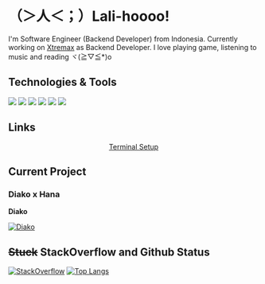 # （＞人＜；）Lali-hoooo!
I'm Software Engineer (Backend Developer) from Indonesia. Currently working on [Xtremax](https://xtremax.com/) as Backend Developer. I love playing game, listening to music and reading ヾ(≧▽≦*)o

## Technologies & Tools

![](https://img.shields.io/badge/OS-Windows%20+%20WSL-informational?style=flat&logo=windows&logoColor=white&color=green)
![](https://img.shields.io/badge/Editor-Visual%20Studio%20+%20Visual%20Studio%20Code-informational?style=flat&logo=visual%20studio&logoColor=white&color=green)
![](https://img.shields.io/badge/Code-C%23-informational?style=flat&logo=C%20Sharp&logoColor=white&color=green)
![](https://img.shields.io/badge/Code-Go%20(Learning)-informational?style=flat&logo=go&logoColor=white&color=green)
![](https://img.shields.io/badge/Tools-SQL%20Server-informational?style=flat&logo=postgresql&logoColor=white&color=green)
![](https://img.shields.io/badge/Tools-PostgreSQL-informational?style=flat&logo=Microsoft%20SQL%20Server&logoColor=white&color=green)

## Links
<p align="center">
  <a href="https://www.notion.so/Windows-Terminal-7dd3caa0b5bf40a7a0effa39a8b0c0dc">Terminal Setup</a>
</p>

## Current Project

### Diako x Hana

**Diako**

[![Diako](https://github-readme-stats.vercel.app/api/pin/?username=cuppyzh&repo=DalamudPlugin-Diako)](https://github.com/cuppyzh/DalamudPlugin-Diako)

##  ~~Stuck~~ StackOverflow and Github Status

[![StackOverflow](https://github-readme-stackoverflow.vercel.app/?userID=11335853&title_color=fff&icon_color=79ff97&text_color=9f9f9f&bg_color=151515)](https://stackoverflow.com/users/11335853/cuppyzh)
[![Top Langs](https://github-readme-stats-khaki-gamma.vercel.app/api/top-langs/?username=cuppyzh&layout=compact&langs_count=8&exclude_repo=bingode,github-readme-stats&card_width=277)](https://github.com/anuraghazra/github-readme-stats)

<!--


[![Top Langs](https://github-readme-stats-khaki-gamma.vercel.app/api/top-langs/?username=cuppyzh&layout=compact&langs_count=8&exclude_repo=bingode,github-readme-stats&card_width=277&title_color=fff&icon_color=79ff97&text_color=9f9f9f&bg_color=151515)](https://github.com/anuraghazra/github-readme-stats)

**cuppyzh/cuppyzh** is a ✨ _special_ ✨ repository because its `README.md` (this file) appears on your GitHub profile.

Here are some ideas to get you started:

- 🔭 I’m currently working on ...
- 🌱 I’m currently learning ...
- 👯 I’m looking to collaborate on ...
- 🤔 I’m looking for help with ...
- 💬 Ask me about ...
- 📫 How to reach me: ...
- 😄 Pronouns: ...
- ⚡ Fun fact: ...
-->
